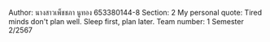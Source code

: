 Author: นางสาวเพ็ชชภา นูทอง 653380144-8
Section: 2
My personal quote: Tired minds don't plan well. Sleep first, plan later.
Team number: 1
Semester 2/2567

